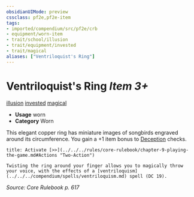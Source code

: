 ```yaml
---
obsidianUIMode: preview
cssclass: pf2e,pf2e-item
tags:
- imported/compendium/src/pf2e/crb
- equipment/worn-item
- trait/school/illusion
- trait/equipment/invested
- trait/magical
aliases: ["Ventriloquist's Ring"]
---
```

# Ventriloquist's Ring *Item 3+*  
[illusion](illusion.md)  [invested](invested.md)  [magical](magical.md)  

- **Usage** worn
- **Category** Worn

This elegant copper ring has miniature images of songbirds engraved around its circumference. You gain a +1 item bonus to [Deception](../../skills.md#Deception) checks.

```ad-embed-ability
title: Activate [>>](../../../rules/core-rulebook/chapter-9-playing-the-game.md#Actions "Two-Action")

Twisting the ring around your finger allows you to magically throw your voice, with the effects of a [ventriloquism](../../../compendium/spells/ventriloquism.md) spell (DC 19).
```

*Source: Core Rulebook p. 617*
